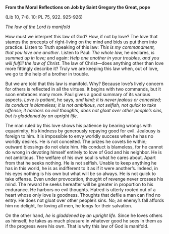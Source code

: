 

**From the Moral Reflections on Job by Saint Gregory the Great, pope**

(Lib 10, 7-8. 10: PL 75, 922. 925-926)

_The law of the Lord is manifold_

How must we interpret this law of God? How, if not by love? The love that stamps the precepts of right-living on the mind and bids us put them into practice. Listen to Truth speaking of this law: _This is my commandment, that you love one another_. Listen to Paul: _The whole law,_ he declares, _is summed up in love;_ and again: _Help one another in your troubles, and you will fulfill the law of Christ_. The law of Christ—does anything other than love more fittingly describe it? Truly we are keeping this law when, out of love, we go to the help of a brother in trouble.

But we are told that this law is manifold. Why? Because love’s lively concern for others is reflected in all the virtues. It begins with two commands, but it soon embraces many more. Paul gives a good summary of its various aspects. _Love is patient_, he says, _and kind; it is never jealous or conceited; its conduct is blameless; it is not ambitious, not selfish, not quick to take offense; it harbors no evil thoughts, does not gloat over other people’s sins, but is gladdened by an upright life_.

The man ruled by this love shows his patience by bearing wrongs with equanimity; his kindness by generously repaying good for evil. Jealousy is foreign to him. It is impossible to envy worldly success when he has no worldly desires. He is not conceited. The prizes he covets lie within; outward blessings do not elate him. His conduct is blameless, for he cannot do wrong in devoting himself entirely to love of God and his neighbor. He is not ambitious. The welfare of his own soul is what he cares about. Apart from that he seeks nothing. He is not selfish. Unable to keep anything he has in this world, he is as indifferent to it as if it were another’s. Indeed, in his eyes nothing is his own but what will be so always. He is not quick to take offense. Even under provocation, thought of revenge never crosses his mind. The reward he seeks hereafter will be greater in proportion to his endurance. He harbors no evil thoughts. Hatred is utterly rooted out of a heart whose only love is goodness. Thoughts that defile a man can find no entry. He does not gloat over other people’s sins. No; an enemy’s fall affords him no delight, for loving all men, he longs for their salvation.

On the other hand, _he is gladdened by an upright life._ Since he loves others as himself, he takes as much pleasure in whatever good he sees in them as if the progress were his own. That is why this law of God is manifold.

